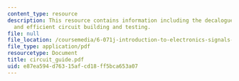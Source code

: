 ```yaml
---
content_type: resource
description: This resource contains information including the decalogue for effective
  and efficient circuit building and testing.
file: null
file_location: /coursemedia/6-071j-introduction-to-electronics-signals-and-measurement-spring-2006/e87ea594d76315afcd18ff5bca653a07_circuit_guide.pdf
file_type: application/pdf
resourcetype: Document
title: circuit_guide.pdf
uid: e87ea594-d763-15af-cd18-ff5bca653a07
---
```

